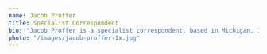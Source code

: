 ```yaml
---
name: Jacob Proffer
title: Specialist Correspondent
bio: "Jacob Proffer is a specialist correspondent, based in Michigan. In 2010, he won the Myles Kedrowski Award for Human Interest Writing for coverage of the Altian Diaspora. Previously with the Morning Tribune, Jacob joined AAN in 2014."
photo: "/images/jacob-proffer-1x.jpg"
---
```

